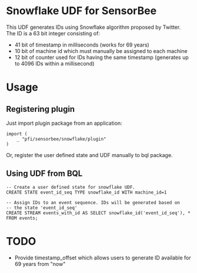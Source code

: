 # Snowflake UDF for SensorBee

This UDF generates IDs using Snowflake algorithm proposed by Twitter.
The ID is a 63 bit integer consisting of:

* 41 bit of timestamp in milliseconds (works for 69 years)
* 10 bit of machine id which must manually be assigned to each machine
* 12 bit of counter used for IDs having the same timestamp (generates up to 4096 IDs within a millisecond)

# Usage

## Registering plugin

Just import plugin package from an application:

```
import (
    _ "pfi/sensorbee/snowflake/plugin"
)
```

Or, register the user defined state and UDF manually to bql package.

## Using UDF from BQL

```
-- Create a user defined state for snowflake UDF.
CREATE STATE event_id_seq TYPE snowflake_id WITH machine_id=1

-- Assign IDs to an event sequence. IDs will be generated based on
-- the state 'event_id_seq'
CREATE STREAM events_with_id AS SELECT snowflake_id('event_id_seq'), * FROM events;
```

# TODO

* Provide timestamp_offset which allows users to generate ID available for 69 years from "now"
